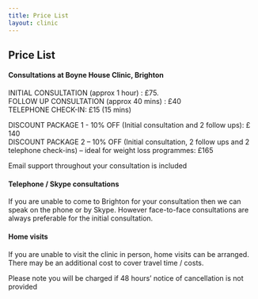 ```yaml
---
title: Price List
layout: clinic
---
```


## Price List

#### Consultations at Boyne House Clinic, Brighton
INITIAL CONSULTATION (approx 1 hour) : £75.   
FOLLOW UP CONSULTATION (approx 40 mins) : £40  
TELEPHONE CHECK-IN: £15 (15 mins)  

DISCOUNT PACKAGE 1 - 10% OFF (Initial consultation and 2 follow ups): £ 140  
DISCOUNT PACKAGE 2 – 10% OFF (Initial consultation, 2 follow ups and 2 telephone check-ins) – ideal for weight loss programmes: £165

Email support throughout your consultation is included

#### Telephone / Skype consultations

If you are unable to come to Brighton for your consultation then we can speak on the phone or by Skype. However face-to-face consultations are always preferable for the initial consultation.

#### Home visits

If you are unable to visit the clinic in person, home visits can be arranged. There may be an additional cost to cover travel time / costs.

Please note you will be charged if 48 hours’ notice of cancellation is not provided